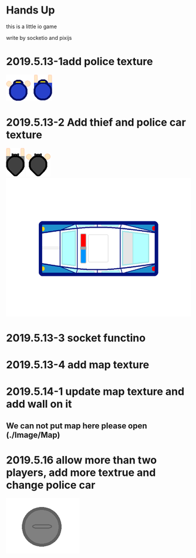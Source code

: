 ﻿# Hands Up
this is a little io game

write by socketio and pixijs
# 2019.5.13-1add police texture
![Police](./Image/MainChara-police.png)
# 2019.5.13-2 Add thief and police car texture
![Thief](./Image/MainChara-thief-lean.png)
![Thief](./Image/MainChara-thief-normal.png)
![Thief](./Image/PoliceCar.png)
# 2019.5.13-3 socket functino
# 2019.5.13-4 add map texture
# 2019.5.14-1 update map texture and add wall on it
## We can not put map here please open (./Image/Map)
# 2019.5.16 allow more than two players, add more textrue and change police car
![Trash](./Image/TrashCan.png)
